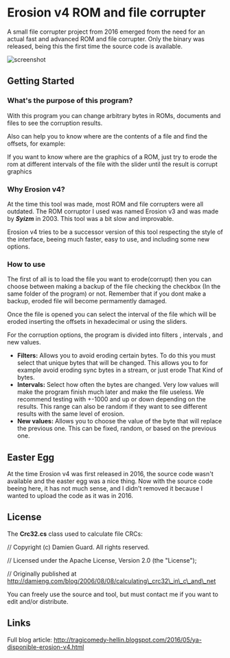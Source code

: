 # Erosion v4 ROM and file corrupter
A small file corrupter project from 2016 emerged from the need for an actual fast and advanced ROM and file corrupter. Only the binary was released, being this the first time the source code is available.

![screenshot](https://3.bp.blogspot.com/-MaWSUoXSnGE/V0IM5PWF8DI/AAAAAAAAAc4/FCD1kqlU9D0RH-p6O0LnG9mrczItZZ0eACLcB/s400/1.png)

## Getting Started
### What's the purpose of this program?
With this program you can change arbitrary bytes in ROMs, documents and files to see the corruption results.

Also can help you to know where are the contents of a file and find the offsets, for example:

If you want to know where are the graphics of a ROM, just try to erode the rom at different intervals of the file with the slider until the result is corrupt graphics

### Why Erosion v4?
At the time this tool was made, most ROM and file corrupters were all outdated.
The ROM corruptor I used was named Erosion v3 and was made by **_Syizm_** in 2003. This tool was a bit slow and improvable.

Erosion v4 tries to be a successor version of this tool respecting the style of the interface, beeing much faster, easy to use, and including some new options.

### How to use
The first of all is to load the file you want to erode(corrupt) then you can choose between making a backup of the file checking the checkbox (In the same folder of the program) or not. Remember that if you dont make a backup, eroded file will become permamently damaged.

Once the file is opened you can select the interval of the file which will be eroded inserting the offsets in hexadecimal or using the sliders.

For the corruption options, the program is divided into filters , intervals , and new values.

* **Filters:** Allows you to avoid eroding certain bytes. To do this you must select that unique bytes that will be changed. This allows you to for example avoid eroding sync bytes in a stream, or just erode That Kind of bytes.
* **Intervals:** Select how often the bytes are changed. Very low values ​​will make the program finish much later and make the file useless. We recommend testing with +-1000 and up or down depending on the results. This range can also be random if they want to see different results with the same level of erosion.
* **New values:** Allows you to choose the value of the byte that will replace the previous one. This can be fixed, random, or based on the previous one.

## Easter Egg
At the time Erosion v4 was first released in 2016, the source code wasn't available and the easter egg was a nice thing. Now with the source code beeing here, it has not much sense, and I didn't removed it because I wanted to upload the code as it was in 2016.

## License

The **Crc32.cs** class used to calculate file CRCs:

>
// Copyright (c) Damien Guard.  All rights reserved.
>
// Licensed under the Apache License, Version 2.0 (the "License");
>
// Originally published at http://damieng.com/blog/2006/08/08/calculating\_crc32\_in\_c\_and\_net

You can freely use the source and tool, but must contact me if you want to edit and/or distribute.

## Links

Full blog article:
<http://tragicomedy-hellin.blogspot.com/2016/05/ya-disponible-erosion-v4.html>